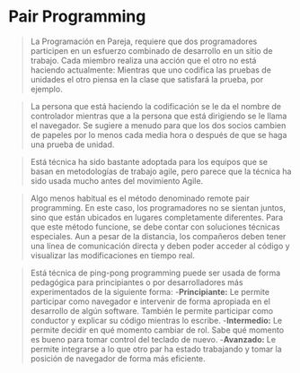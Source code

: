 # Pair Programming

>La Programación en Pareja, requiere que dos programadores participen en un esfuerzo combinado de desarrollo en un sitio de trabajo. 
Cada miembro realiza una acción que el otro no está haciendo actualmente: Mientras que uno codifica las pruebas de unidades el otro piensa en la clase que satisfará la prueba, por ejemplo.

>La persona que está haciendo la codificación se le da el nombre de controlador mientras que a la persona que está dirigiendo se le llama el navegador. 
Se sugiere a menudo para que los dos socios cambien de papeles por lo menos cada media hora o después de que se haga una prueba de unidad.

>Está técnica ha sido bastante adoptada para los equipos que se basan en metodologías de trabajo agile, pero parece que la técnica ha sido usada mucho antes del movimiento Agile. 

>Algo menos habitual es el método denominado remote pair programming. En este caso, los programadores no se sientan juntos, sino que están ubicados en lugares completamente diferentes. 
Para que este método funcione, se debe contar con soluciones técnicas especiales. Aun a pesar de la distancia, los compañeros deben tener una línea de comunicación directa y deben poder acceder al código y visualizar las modificaciones en tiempo real.

>Está técnica de ping-pong programming puede ser usada de forma pedagógica para principiantes o por desarrolladores más experimentados de la siguiente forma:
-**Principiante:** Le permite participar como navegador e intervenir de forma apropiada en el desarrollo de algún software. También le permite participar como conductor y explicar su código mientras lo escribe.
-**Intermedio:** Le permite decidir en qué momento cambiar de rol. Sabe qué momento es bueno para tomar control del teclado de nuevo.
-**Avanzado:** Le permite integrarse a lo que otro par ha estado trabajando y tomar la posición de navegador de forma más eficiente.
